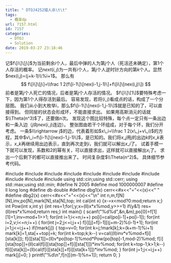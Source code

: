 ```yaml
---
title: " DTOJ4252猎人杀\t\t"
tags:
  - 概率dp
url: 7157.html
id: 7157
categories:
  - DTOJ
  - Solution
date: 2019-03-27 23:18:46
---
```


记$f\[i\]\[j\]$为当前剩余$i$个人，最后中弹的人为第$j$个人（死活还未确定），第$1$个人存活的概率。 记$next(i,j)$为一共有$i$个人，第$j$个人逆时针方向的第$k$个人。显然$nex(i,j)=(j+k-1)\\%i+1$。 那么有 $$ f\[i\]\[j\]=\\frac 1 2(f\[i-1\]\[nex(i-1,j-1)\]+f\[i\]\[nex(i,j)\]) $$ 前者是第$j$个人死亡的情况，后者是第$j$个人存活的情况。 $f\[i\]\[1\]$要特殊考虑一下，因为第$1$个人得存活到最后。 容易发现，若将$(i,j)​$看成点的话，构成了一个分层图。 我们从小到大枚举$i$，那么$f\[i-1\]\[nex(i-1,j-1)\]$就是已知的了，可以直接得到。 但同层的状态会形成环，不能直接求出。 如果用高斯消元的话就$\\Theta(n^3)$了，还要做$n$次。 发现这个图比较特殊，每个点一定只有一条出边和一条入边（$j$向$nex(i,j)$连边）。 整张图由若干个环组成，对于每个环，我们分开考虑。 一条$i\\rightarrow j$的边，代表着形如$x\_i=\\frac 1 2(x\_j+v\_i)$的方程，其中$v\_i=f\[i-1\]\[nex(i-1,j-1)\]$，是已知的。我们将$x\_j$用$j$的出边$k$的$x\_k$表示，$x\_k$再继续用出边表示，直到再次走到$i$，我们就可以解出$x\_i$了。 试着手模一下就可以发现，系数和$2$的幂有关，可以直接求出，这样就可以直接解出$x_i$了。 求出一个后剩下的都可以直接推出来了。 时间复杂度$\\Theta(n^2)$。 具体细节参考代码。

#include<iostream>
#include<cstdio>
#include<cstdlib>
#include<cmath>
#include<cstring>
#include<string>
#include<algorithm>
#include<queue>
#include<vector>
#include<set>
#include<map>
using std::cin;using std::cerr;
using std::max;using std::min;
#define N 2005
#define mod 1000000007
#define ll long long
#define db double
#define dbg1(x) cerr<<#x<<"="<<(x)<<" "
#define dbg2(x) cerr<<#x<<"="<<(x)<<"\\n"
int n,m,f\[N\]\[N\],inv,po\[N\],mark\[N\],sta\[N\],top;
int cal(int x) {x-=x<mod?0:mod;return x;}
int Pow(int x,int y) {int res=1;for(;y;x=(ll)x\*x%mod,y>>=1) if(y&1) res=(ll)res\*x%mod;return res;}
int main()
{
	scanf("%d%d",&n,&m),po\[0\]=f\[1\]\[1\]=1,inv=mod+1>>1;
	for(int i=1;i<=n;i++) po\[i\]=cal(po\[i-1\]+po\[i-1\]);
	for(int i=2,v;i<=n;i++)
	{
		for(int j=2;j<=i;j++) f\[i\]\[j\]=f\[i-1\]\[(j+m-2)%(i-1)+1\];
		for(int j=1;j<=i;j++) if(!mark\[j\])
		{
			top=v=0;
			for(int k=j;!mark\[k\];k=(k+m-1)%i+1) mark\[k\]=1,sta\[++top\]=k;
			for(int k=top;k;k--) v=cal((ll)inv*v%mod+f\[i\]\[sta\[k\]\]);
			f\[i\]\[sta\[1\]\]=(ll)v\*po\[top-1\]%mod\*Pow(po\[top\]-1,mod-2)%mod;
			f\[i\]\[sta\[top\]\]=(ll)cal(f\[i\]\[sta\[top\]\]+f\[i\]\[sta\[1\]\])*inv%mod;
			for(int k=top-1;k>1;k--) f\[i\]\[sta\[k\]\]=(ll)cal(f\[i\]\[sta\[k\]\]+f\[i\]\[sta\[k+1\]\])*inv%mod;
		}
		for(int j=1;j<=i;j++) mark\[j\]=0;
	}
	printf("%d\\n",f\[n\]\[(m-1)%n+1\]);
	return 0;
}